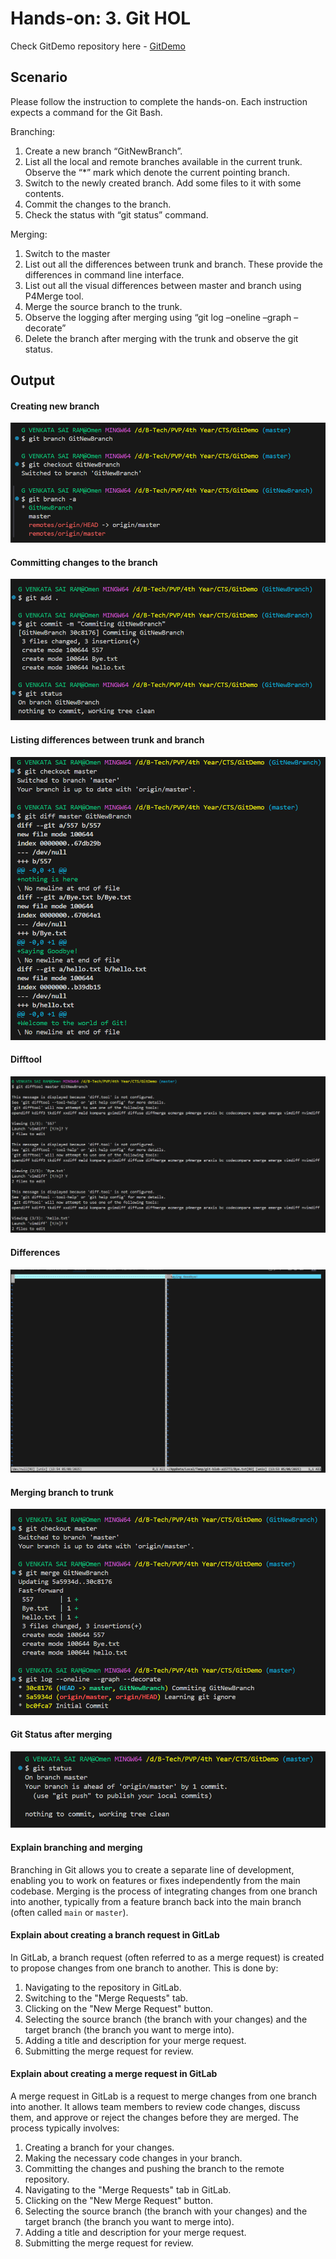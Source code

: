 # Hands-on: 3. Git HOL

Check GitDemo repository here - [GitDemo](https://github.com/gvsrgh/GitDemo)

## Scenario
Please follow the instruction to complete the hands-on. Each instruction expects a command for the Git Bash.

Branching: 
1.	Create a new branch “GitNewBranch”. 
2.	List all the local and remote branches available in the current trunk. Observe the “*” mark which denote the current pointing branch. 
3.	Switch to the newly created branch. Add some files to it with some contents.
4.	Commit the changes to the branch.
5.	Check the status with “git status” command.

Merging: 
1.	Switch to the master
2.	List out all the differences between trunk and branch. These provide the differences in command line interface.
3.	List out all the visual differences between master and branch using P4Merge tool.
4.	Merge the source branch to the trunk.
5.	Observe the logging after merging using “git log –oneline –graph –decorate”
6.	Delete the branch after merging with the trunk and observe the git status.

## Output
#### Creating new branch
![Creating New Branch](./Output/01_creating_new_branch.png)

#### Committing changes to the branch
![Committing Changes](./Output/02_commiting_new_branch.png)

#### Listing differences between trunk and branch
![Listing Differences](./Output/03_listing_out_differences.png)

#### Difftool
![Difftool](./Output/04_difftool.png)

#### Differences
![Differences](./Output/05_differences.png)

#### Merging branch to trunk
![Merging Branch](./Output/06_merging.png)

#### Git Status after merging
![Git Status After Merging](./Output/07_git_status.png)

#### Explain branching and merging
Branching in Git allows you to create a separate line of development, enabling you to work on features or fixes independently from the main codebase. Merging is the process of integrating changes from one branch into another, typically from a feature branch back into the main branch (often called `main` or `master`).

#### Explain about creating a branch request in GitLab
In GitLab, a branch request (often referred to as a merge request) is created to propose changes from one branch to another. This is done by:
1. Navigating to the repository in GitLab.
2. Switching to the "Merge Requests" tab.
3. Clicking on the "New Merge Request" button.
4. Selecting the source branch (the branch with your changes) and the target branch (the branch you want to merge into).
5. Adding a title and description for your merge request.
6. Submitting the merge request for review.

#### Explain about creating a merge request in GitLab
A merge request in GitLab is a request to merge changes from one branch into another. It allows team members to review code changes, discuss them, and approve or reject the changes before they are merged. The process typically involves:
1. Creating a branch for your changes.
2. Making the necessary code changes in your branch.
3. Committing the changes and pushing the branch to the remote repository.
4. Navigating to the "Merge Requests" tab in GitLab.
5. Clicking on the "New Merge Request" button.
6. Selecting the source branch (the branch with your changes) and the target branch (the branch you want to merge into).
7. Adding a title and description for your merge request.
8. Submitting the merge request for review.